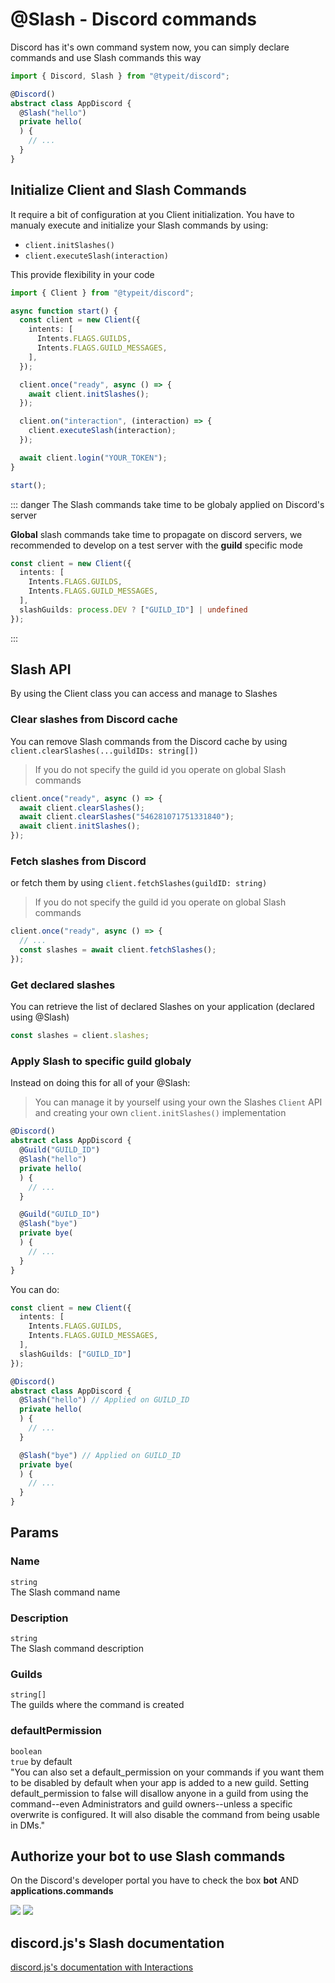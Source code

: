 # @Slash - Discord commands
Discord has it's own command system now, you can simply declare commands and use Slash commands this way

```ts
import { Discord, Slash } from "@typeit/discord";

@Discord()
abstract class AppDiscord {
  @Slash("hello")
  private hello(
  ) {
    // ...
  }
}
```

## Initialize Client and Slash Commands

It require a bit of configuration at you Client initialization.
You have to manualy execute and initialize your Slash commands by using:
- `client.initSlashes()`
- `client.executeSlash(interaction)`

This provide flexibility in your code

```ts
import { Client } from "@typeit/discord";

async function start() {
  const client = new Client({
    intents: [
      Intents.FLAGS.GUILDS,
      Intents.FLAGS.GUILD_MESSAGES,
    ],
  });

  client.once("ready", async () => {
    await client.initSlashes();
  });

  client.on("interaction", (interaction) => {
    client.executeSlash(interaction);
  });

  await client.login("YOUR_TOKEN");
}

start();
```

::: danger
The Slash commands take time to be globaly applied on Discord's server

**Global** slash commands take time to propagate on discord servers, we recommended to develop on a test server with the **guild** specific mode

```ts
const client = new Client({
  intents: [
    Intents.FLAGS.GUILDS,
    Intents.FLAGS.GUILD_MESSAGES,
  ],
  slashGuilds: process.DEV ? ["GUILD_ID"] | undefined
});
```
:::

## Slash API
By using the Client class you can access and manage to Slashes

### Clear slashes from Discord cache
You can remove Slash commands from the Discord cache by using `client.clearSlashes(...guildIDs: string[])`

> If you do not specify the guild id you operate on global Slash commands

```ts
client.once("ready", async () => {
  await client.clearSlashes();
  await client.clearSlashes("546281071751331840");
  await client.initSlashes();
});
```

### Fetch slashes from Discord
or fetch them by using `client.fetchSlashes(guildID: string)`
> If you do not specify the guild id you operate on global Slash commands

```ts
client.once("ready", async () => {
  // ...
  const slashes = await client.fetchSlashes();
});
```

### Get declared slashes
You can retrieve the list of declared Slashes on your application (declared using @Slash)
```ts
const slashes = client.slashes;
```

### Apply Slash to specific guild globaly
Instead on doing this for all of your @Slash:

> You can manage it by yourself using your own the Slashes `Client` API and creating your own `client.initSlashes()` implementation

```ts
@Discord()
abstract class AppDiscord {
  @Guild("GUILD_ID")
  @Slash("hello")
  private hello(
  ) {
    // ...
  }

  @Guild("GUILD_ID")
  @Slash("bye")
  private bye(
  ) {
    // ...
  }
}
```

You can do:

```ts
const client = new Client({
  intents: [
    Intents.FLAGS.GUILDS,
    Intents.FLAGS.GUILD_MESSAGES,
  ],
  slashGuilds: ["GUILD_ID"]
});
```
```ts
@Discord()
abstract class AppDiscord {
  @Slash("hello") // Applied on GUILD_ID
  private hello(
  ) {
    // ...
  }

  @Slash("bye") // Applied on GUILD_ID
  private bye(
  ) {
    // ...
  }
}
```

## Params

### Name
`string`  
The Slash command name

### Description
`string`  
The Slash command description

### Guilds
`string[]`   
The guilds where the command is created

### defaultPermission
`boolean`  
`true` by default     
"You can also set a default_permission on your commands if you want them to be disabled by default when your app is added to a new guild. Setting default_permission to false will disallow anyone in a guild from using the command--even Administrators and guild owners--unless a specific overwrite is configured. It will also disable the command from being usable in DMs."

## Authorize your bot to use Slash commands
On the Discord's developer portal you have to check the box **bot** AND **applications.commands**

![](/discord.ts/authorize1.png)
![](/discord.ts/authorize2.png)

## discord.js's Slash documentation
[discord.js's documentation with Interactions](https://discord.js.org/#/docs/main/master/general/welcome)
